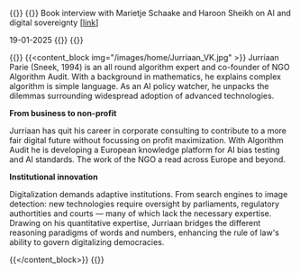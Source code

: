 ---
---

{{<container>}}
{{<banner title="Can Europe Regulate AI?" img="/images/home/20250121 Pakhuis.JPG" border="1" >}}
Book interview with Marietje Schaake and Haroon Sheikh on AI and digital sovereignty [[link](https://dezwijger.nl/programma/can-europe-regulate-ai)]

19-01-2025
{{</banner>}}
{{</container>}}

{{<container>}}
{{<content_block img="/images/home/Jurriaan_VK.jpg" >}}
Jurriaan Parie (Sneek, 1994) is an all round algorithm expert and co-founder of NGO Algorithm Audit. With a background in mathematics, he explains complex algorithm is simple language. As an AI policy watcher, he unpacks the dilemmas surrounding widespread adoption of advanced technologies.

**From business to non-profit** 

Jurriaan has quit his career in corporate consulting to contribute to a more fair digital future without focussing on profit maximization. With Algorithm Audit he is developing a European knowledge platform for AI bias testing and AI standards. The work of the NGO a read across Europe and beyond.

**Institutional innovation**

Digitalization demands adaptive institutions. From search engines to image detection: new technologies require oversight by parliaments, regulatory authortities and courts — many of which lack the necessary expertise. Drawing on his quantitative expertise, Jurriaan bridges the different reasoning paradigms of words and numbers, enhancing the rule of law's ability to govern digitalizing democracies.

{{</content_block>}}
{{</container>}}
